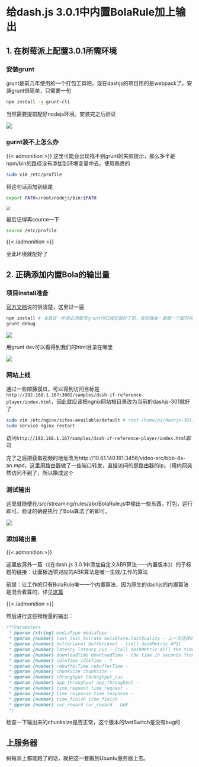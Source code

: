 # 给dash.js 3.0.1中内置BolaRule加上输出


## 1. 在树莓派上配置3.0.1所需环境
### 安装grunt

grunt是前几年使用的一个打包工具吧，现在dashjs的项目用的是webpack了。安装grunt很简单，只需要一句

```bash
npm install -g grunt-cli 
```

当然需要提前配好nodejs环境。安装完之后验证

<img src="https://gitee.com/tanneho/pic/raw/master/img/202112181559902.png"  />

### gurnt装不上怎么办

{{< admonition >}}
这里可能会出现找不到grunt的失败提示，那么多半是npm/bin的路径没有添加到环境变量中去。使用熟悉的

```bash
sudo vim /etc/profile
```

将这句话添加到结尾

```bash
export PATH=/root/nodejs/bin:$PATH
```

<img src="https://gitee.com/tanneho/pic/raw/master/img/202112181606424.png" style="zoom:67%;" />

最后记得再source一下

```bash
source /etc/profile
```

{{< /admonition >}}

至此环境就配好了

## 2. 正确添加内置Bola的输出量

### 项目install准备

[官方文档](https://github.com/Dash-Industry-Forum/dash.js/tree/v3.0.1#quick-start-for-developers)说的很清楚，这里过一遍

```bash
npm install # 注意这一步是必须要求grunt时已经安装好了的，否则就会一直被一个超时问题给卡住🙄
grunt debug
```

![](https://gitee.com/tanneho/pic/raw/master/img/202112181625688.png)

用grunt dev可以看得到我们的html目录在哪里

![](https://gitee.com/tanneho/pic/raw/master/img/202112181628209.png)

### 网站上线

通过一些顺藤摸瓜，可以得到访问目标是`http://192.168.1.167:3002/samples/dash-if-reference-player/index.html`，因此就应该把ngnix网站根目录改为当前的dashjs-301就好了

```bash
sudo vim /etc/nginx/sites-available/default # root /home/pi/dashjs-301;
sudo service nginx restart
```

访问`http://192.168.1.167/samples/dash-if-reference-player/index.html`即可



完了之后把获取视频的地址改为http://10.61.140.191:3456/video-src/bbb-4s-an.mpd，这里用路由器做了一些端口转发，直接访问的是路由器的ip。（用内网突然访问不到了，所以换成这个

### 测试输出

这里就随便在/src/streaming/rules/abr/BolaRule.js中输出一些东西，打包，运行即可。验证的确是执行了Bola算法了的即可。

![](https://gitee.com/tanneho/pic/raw/master/img/202112182237372.png)

### 添加输出量

{{< admonition >}}

这里放另外一篇（《在dash.js 3.0.1中添加自定义ABR算法——内置版本》）的子标题的链接：让面板选项对应的ABR算法是唯一生效/工作的算法

前提：让工作的只有BolaRule唯一一个内置算法，因为原生的dashjs的内置算法是混合着算的，详见[这篇](https://blog.csdn.net/LvGreat/article/details/103735968?spm=1001.2014.3001.5501)

{{< /admonition >}}

然后进行这些物理量的输出：

```javascript
/**Parameters
 * @param {string} mediaType mediaType - 
 * @param {number} last_last_bitrate bolaState.lastQuality - 上一次选择的quality
 * @param {number} bufferLevel bufferLevel - [call dashMetric API]
 * @param {number} latency latency_cus - [call dashMetric API] the time in seconds from request of segment to receipt of first byte
 * @param {number} downloadTime downloadTime - the time in seconds from first byte being received to the last byte
 * @param {number} idleTime idleTime - ?
 * @param {number} rebufferTime rebufferTime - 
 * @param {number} chunkSize chunkSize - 
 * @param {number} throughput throughput_cus - 
 * @param {number} app_throughput app_throughput - 
 * @param {number} time_request time_request - 
 * @param {number} time_response time_response - 
 * @param {number} time_finish time_finish - 
 * @param {number} cur_reward cur_reward - QoE
 */
```

检查一下输出来的chunksize是否正常，这个版本的fastSwitch是没有bug的

## 上服务器

树莓派上都能跑了的话，就把这一套搬到Ubuntu服务器上去。

